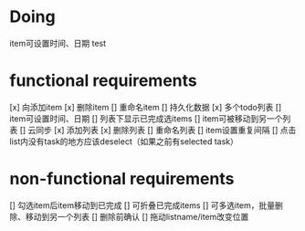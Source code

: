 # Doing
item可设置时间、日期
test
# functional requirements
[x] 向添加item
[x] 删除item
[] 重命名item
[] 持久化数据
[x] 多个todo列表
[] item可设置时间、日期
[] 列表下显示已完成选items
[] item可被移动到另一个列表
[] 云同步
[x] 添加列表
[x] 删除列表
[] 重命名列表
[] item设置重复间隔
[] 点击list内没有task的地方应该deselect（如果之前有selected task）

# non-functional requirements
[] 勾选item后item移动到已完成
[] 可折叠已完成items
[] 可多选item，批量删除、移动到另一个列表
[] 删除前确认
[] 拖动listname/item改变位置
